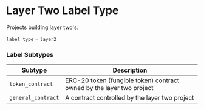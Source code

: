 # Layer Two Label Type

Projects building layer two's.

`label_type` = `layer2`

### Label Subtypes

| Subtype            | Description                                                           |
| ------------------ | --------------------------------------------------------------------- |
| `token_contract`   | ERC-20 token (fungible token) contract owned by the layer two project |
| `general_contract` | A contract controlled by the layer two project                        |
